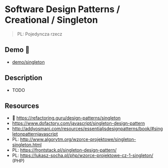 # Software Design Patterns / Creational / Singleton

> PL: Pojedyncza rzecz

## Demo 🎉

* <a href="./demo/singleton/">demo/singleton</a>

## Description

* TODO

## Resources

* 🚀 <https://refactoring.guru/design-patterns/singleton>
* <https://www.dofactory.com/javascript/singleton-design-pattern>
* <http://addyosmani.com/resources/essentialjsdesignpatterns/book/#singletonpatternjavascript>
* PL: <http://www.algorytm.org/wzorce-projektowe/singleton-singleton.html>
* PL: <https://frontstack.pl/singleton-design-pattern/>
* PL: <https://lukasz-socha.pl/php/wzorce-projektowe-cz-1-singleton/> (PHP)
